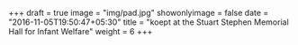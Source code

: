 +++
draft = true
image = "img/pad.jpg"
showonlyimage = false
date = "2016-11-05T19:50:47+05:30"
title = "koept at the Stuart Stephen Memorial Hall for Infant Welfare"
weight = 6
+++
